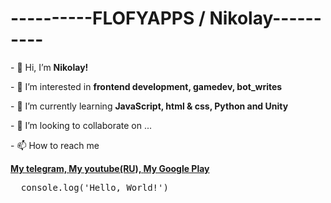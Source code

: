 <h1 class='name'><b>----------FLOFYAPPS / Nikolay----------</b></h1>
<p>- 👋 Hi, I’m <b>Nikolay!</b></p>
<p>- 👀 I’m interested in <b>frontend development, gamedev, bot_writes</b></p>
<p>- 🌱 I’m currently learning <b>JavaScript, html & css, Python and Unity</b></p>
<p>- 💞️ I’m looking to collaborate on ...</p>
<p>- 📫 How to reach me</p> <a href='https://t.me/NikolayFB'><b>My telegram, </b></a> <a href='https://www.youtube.com/channel/UC2EBmK4mKQD_CjalyfV1g_A'><b>My youtube(RU), </b></a> <a href='https://inlnk.ru/ZZN4KX'><b>My Google Play</b></a>

<pre>
  console.log('Hello, World!')
</pre>
